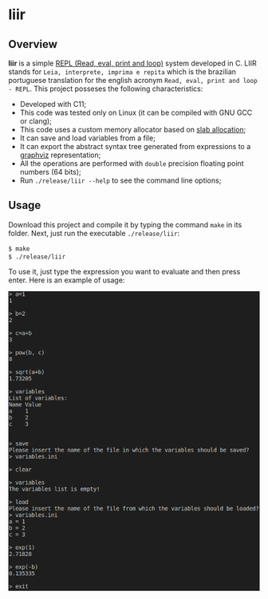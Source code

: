 # liir

## Overview

**liir** is a simple [REPL (Read, eval, print and loop)](https://en.wikipedia.org/wiki/Read%E2%80%93eval%E2%80%93print_loop) system developed in C. LIIR stands for `Leia, interprete, imprima e repita` which is the brazilian portuguese translation for the english acronym `Read, eval, print and loop - REPL`. 
This project posseses the following characteristics:

- Developed with C11;
- This code was tested only on Linux (it can be compiled with GNU GCC or clang);
- This code uses a custom memory allocator based on [slab allocation](https://en.wikipedia.org/wiki/Slab_allocation);
- It can save and load variables from a file;
- It can export the abstract syntax tree generated from expressions to a [graphviz](https://graphviz.org/) representation;
- All the operations are performed with `double` precision floating point numbers (64 bits);
- Run `./release/liir --help` to see the command line options;

## Usage

Download this project and compile it by typing the command `make` in its folder. Next, just run the executable `./release/liir`:

```console
$ make
$ ./release/liir
```

To use it, just type the expression you want to evaluate and then press enter. Here is an example of usage:

![usage](./usage.png)